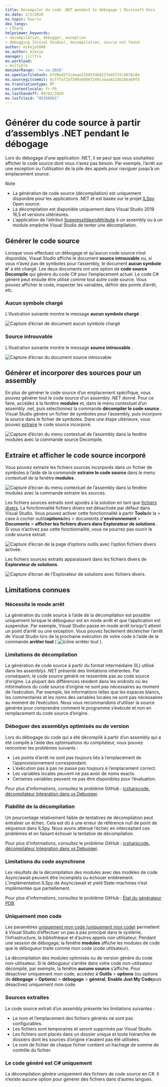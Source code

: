 ```yaml
---
title: Décompiler du code .NET pendant le débogage | Microsoft Docs
ms.date: 2/2/2020
ms.topic: how-to
dev_langs:
- CSharp
helpviewer_keywords:
- decompilation, debugger, exception
- debugging [Visual Studio], decompilation, source not found
author: mikejo5000
ms.author: mikejo
manager: jillfra
ms.workload:
- multiple
monikerRange: '>= vs-2019'
ms.openlocfilehash: b7d9ed2f2ceeae21b85fdb8227e65715cb07bc8b
ms.sourcegitcommit: 6cfffa72af599a9d667249caaaa411bb28ea69fd
ms.translationtype: MT
ms.contentlocale: fr-FR
ms.lasthandoff: 09/02/2020
ms.locfileid: "85350561"
---
```

# <a name="generate-source-code-from-net-assemblies-while-debugging"></a>Générer du code source à partir d’assemblys .NET pendant le débogage

Lors du débogage d’une application .NET, il se peut que vous souhaitiez afficher le code source dont vous n’avez pas besoin. Par exemple, l’arrêt sur une exception ou l’utilisation de la pile des appels pour naviguer jusqu’à un emplacement source.

> [!NOTE]
> * La génération de code source (décompilation) est uniquement disponible pour les applications .NET et est basée sur le projet [ILSpy](https://github.com/icsharpcode/ILSpy) Open source.
> * La décompilation est disponible uniquement dans Visual Studio 2019 16,5 et versions ultérieures.
> * L’application de l’attribut [SuppressIldasmAttribute](https://docs.microsoft.com/dotnet/api/system.runtime.compilerservices.suppressildasmattribute) à un assembly ou à un module empêche Visual Studio de tenter une décompilation.

## <a name="generate-source-code"></a>Générer le code source

Lorsque vous effectuez un débogage et qu’aucun code source n’est disponible, Visual Studio affiche le document **source introuvable** ou, si vous n’avez pas de symboles pour l’assembly, le document **aucun symbole n'** a été chargé. Les deux documents ont une option de **code source Decompile** qui génère du code C# pour l’emplacement actuel. Le code C# généré peut ensuite être utilisé comme tout autre code source. Vous pouvez afficher le code, inspecter les variables, définir des points d’arrêt, etc.

### <a name="no-symbols-loaded"></a>Aucun symbole chargé

L’illustration suivante montre le message **aucun symbole chargé** .

![Capture d’écran de document aucun symbole chargé](media/decompilation-no-symbol-found.png)

### <a name="source-not-found"></a>Source introuvable

L’illustration suivante montre le message **source introuvable** .

![Capture d’écran du document source introuvable](media/decompilation-no-source-found.png)

## <a name="generate-and-embed-sources-for-an-assembly"></a>Générer et incorporer des sources pour un assembly

En plus de générer le code source d’un emplacement spécifique, vous pouvez générer tout le code source d’un assembly .NET donné. Pour ce faire, accédez à la fenêtre **modules** et, dans le menu contextuel d’un assembly .net, puis sélectionnez la commande **décompiler le code source** . Visual Studio génère un fichier de symboles pour l’assembly, puis incorpore la source dans le fichier de symboles. Dans une étape ultérieure, vous pouvez [extraire](#extract-and-view-the-embedded-source-code) le code source incorporé.

![Capture d’écran du menu contextuel de l’assembly dans la fenêtre modules avec la commande source Decompile.](media/decompilation-decompile-source-code.png)

## <a name="extract-and-view-the-embedded-source-code"></a>Extraire et afficher le code source incorporé

Vous pouvez extraire les fichiers sources incorporés dans un fichier de symboles à l’aide de la commande **extraire le code source** dans le menu contextuel de la fenêtre **modules** .

![Capture d’écran du menu contextuel de l’assembly dans la fenêtre modules avec la commande extraire les sources.](media/decompilation-extract-source-code.png)

Les fichiers sources extraits sont ajoutés à la solution en tant que [fichiers divers](../ide/reference/miscellaneous-files.md). La fonctionnalité fichiers divers est désactivée par défaut dans Visual Studio. Vous pouvez activer cette fonctionnalité à partir **Tools**de la  >  case à cocher outils**options**des  >  documents d'**environnement**  >  **Documents**  >  **afficher les fichiers divers dans Explorateur de solutions** . Si vous n’activez pas cette fonctionnalité, vous ne pourrez pas ouvrir le code source extrait.

![Capture d’écran de la page d’options outils avec l’option fichiers divers activée.](media/decompilation-tools-options-misc-files.png)

Les fichiers sources extraits apparaissent dans les fichiers divers de **Explorateur de solutions**.

![Capture d’écran de l’Explorateur de solutions avec fichiers divers.](media/decompilation-solution-explorer.png)

## <a name="known-limitations"></a>Limitations connues

### <a name="requires-break-mode"></a>Nécessite le mode arrêt

La génération du code source à l’aide de la décompilation est possible uniquement lorsque le débogueur est en mode arrêt et que l’application est suspendue. Par exemple, Visual Studio passe en mode arrêt lorsqu’il atteint un point d’arrêt ou une exception. Vous pouvez facilement déclencher l’arrêt de Visual Studio lors de la prochaine exécution de votre code à l’aide de la commande **arrêter tout** ( ![ icône arrêter tout ](media/decompilation-break-all.png) ).

### <a name="decompilation-limitations"></a>Limitations de décompilation

La génération de code source à partir du format intermédiaire (IL) utilisé dans les assemblys .NET présente des limitations inhérentes. Par conséquent, le code source généré ne ressemble pas au code source d’origine. La plupart des différences résident dans les endroits où les informations du code source d’origine ne sont pas nécessaires au moment de l’exécution. Par exemple, les informations telles que les espaces blancs, les commentaires et les noms des variables locales ne sont pas nécessaires au moment de l’exécution. Nous vous recommandons d’utiliser la source générée pour comprendre comment le programme s’exécute et non en remplacement du code source d’origine.

### <a name="debug-optimized-or-release-assemblies"></a>Déboguer des assemblys optimisés ou de version

Lors du débogage du code qui a été décompilé à partir d’un assembly qui a été compilé à l’aide des optimisations du compilateur, vous pouvez rencontrer les problèmes suivants :
- Les points d’arrêt ne sont pas toujours liés à l’emplacement de l’approvisionnement correspondant.
- L’exécution pas à pas ne passe pas toujours à l’emplacement correct.
- Les variables locales peuvent ne pas avoir de noms exacts.
- Certaines variables peuvent ne pas être disponibles pour l’évaluation.

Pour plus d’informations, consultez le problème GitHub : [icsharpcode. décompilateur Integration dans vs Debugger](https://github.com/icsharpcode/ILSpy/issues/1901).

### <a name="decompilation-reliability"></a>Fiabilité de la décompilation

Un pourcentage relativement faible de tentatives de décompilation peut entraîner un échec. Cela est dû à une erreur de référence null de point de séquence dans ILSpy.  Nous avons atténué l’échec en interceptant ces problèmes et en faisant échouer la tentative de décompilation.

Pour plus d’informations, consultez le problème GitHub : [icsharpcode. décompilateur Integration dans vs Debugger](https://github.com/icsharpcode/ILSpy/issues/1901).

### <a name="limitations-with-async-code"></a>Limitations du code asynchrone

Les résultats de la décompilation des modules avec des modèles de code Async/await peuvent être incomplets ou échouer entièrement. L’implémentation ILSpy de Async/await et yield State-machines n’est implémentée que partiellement. 

Pour plus d’informations, consultez le problème GitHub : [État du générateur PDB](https://github.com/icsharpcode/ILSpy/issues/1422).

### <a name="just-my-code"></a>Uniquement mon code

Les paramètres [uniquement mon code (uniquement mon code)](https://docs.microsoft.com/visualstudio/debugger/just-my-code) permettent à Visual Studio d’effectuer un pas à pas principal dans le système, l’infrastructure, la bibliothèque et d’autres appels non utilisateur. Pendant une session de débogage, la fenêtre **modules** affiche les modules de code que le débogueur traite comme mon code (code utilisateur).

La décompilation des modules optimisés ou de version génère du code non-utilisateur. Si le débogueur s’arrête dans votre code non-utilisateur décompilé, par exemple, la fenêtre **aucune source** s’affiche. Pour désactiver uniquement mon code, accédez à **Outils**  >  **options** (ou options de **débogage**  >  **Options**) > **débogage**  >  **général**, **Enable Just My Code**puis désactivez uniquement mon code.

### <a name="extracted-sources"></a>Sources extraites

Le code source extrait d’un assembly présente les limitations suivantes :
- Le nom et l’emplacement des fichiers générés ne sont pas configurables.
- Les fichiers sont temporaires et seront supprimés par Visual Studio.
- Les fichiers sont placés dans un dossier unique et toute hiérarchie de dossiers dont les sources d’origine n’avaient pas été utilisées.
- Le nom de fichier de chaque fichier contient un hachage de somme de contrôle du fichier.

### <a name="generated-code-is-c-only"></a>Le code généré est C# uniquement
La décompilation génère uniquement des fichiers de code source en C#. Il n’existe aucune option pour générer des fichiers dans d’autres langues.
